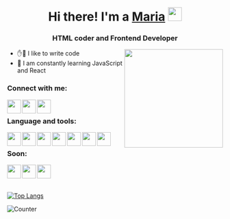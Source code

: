 <h1 align="center">Hi there!  I'm a <a href="#" target="_blank">Maria</a> 
<img src="https://github.com/blackcater/blackcater/raw/main/images/Hi.gif" height="32"/></h1>
<h3 align="center">HTML coder and Frontend Developer</h3>
<img align='right' src="https://media.giphy.com/media/M9gbBd9nbDrOTu1Mqx/giphy.gif" width="230">

- ✋🤚 I like to write code
- 🌱 I am constantly learning JavaScript and React

### Connect with me:
<img align="left" height="32" width="32" src="https://cdn.jsdelivr.net/npm/simple-icons@v7/icons/gmail.svg" />
<img align="left" height="32" width="32" src="https://cdn.jsdelivr.net/npm/simple-icons@v7/icons/telegram.svg" />
<img align="left" height="32" width="32" src="https://cdn.jsdelivr.net/npm/simple-icons@v7/icons/instagram.svg" />
<br />

### Language and tools:
<img align="left" height="32" width="32" src="https://cdn.jsdelivr.net/npm/simple-icons@v7/icons/css3.svg" />
<img align="left" height="32" width="32" src="https://cdn.jsdelivr.net/npm/simple-icons@v7/icons/html5.svg" />
<img align="left" height="32" width="32" src="https://cdn.jsdelivr.net/npm/simple-icons@v7/icons/sass.svg" />
<img align="left" height="32" width="32" src="https://cdn.jsdelivr.net/npm/simple-icons@v7/icons/gulp.svg" />
<img align="left" height="32" width="32" src="https://cdn.jsdelivr.net/npm/simple-icons@v7/icons/wordpress.svg" />
<img align="left" height="32" width="32" src="https://cdn.jsdelivr.net/npm/simple-icons@v7/icons/tailwindcss.svg" />
<img align="left" height="32" width="32" src="https://cdn.jsdelivr.net/npm/simple-icons@v7/icons/bootstrap.svg" />
<br />


### Soon:
<img align="left" height="32" width="32" src="https://cdn.jsdelivr.net/npm/simple-icons@v7/icons/javascript.svg" />
<img align="left" height="32" width="32" src="https://cdn.jsdelivr.net/npm/simple-icons@v7/icons/react.svg" />
<img align="left" height="32" width="32" src="https://cdn.jsdelivr.net/npm/simple-icons@v7/icons/nodedotjs.svg" />
<br />
<br />

##
[![Top Langs](https://github-readme-stats.vercel.app/api/top-langs/?username=wraaap&layout=compact)](https://github.com/anuraghazra/github-readme-stats)

![Counter](https://komarev.com/ghpvc/?username=wraaap&color=ff69b4&style=flat-square)

<!--
**wraaap/wraaap** is a ✨ _special_ ✨ repository because its `README.md` (this file) appears on your GitHub profile.

Here are some ideas to get you started:

- 🔭 I’m currently working on ...
- 🌱 I’m currently learning ...
- 👯 I’m looking to collaborate on ...
- 🤔 I’m looking for help with ...
- 💬 Ask me about ...
- 📫 How to reach me: ...
- 😄 Pronouns: ...
- ⚡ Fun fact: ...
-->
